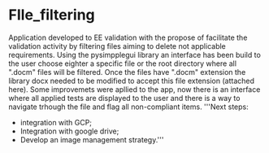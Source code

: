 # FIle_filtering
Application developed to EE validation with the propose of facilitate the validation activity by filtering files aiming to delete not applicable requirements.
Using the pysimpplegui library an interface has been build to the user choose eighter a specific file or the root directory where all ".docm" files will be filtered.
Once the files have ".docm" extension the library docx needed to be modified to accept this file extension (attached here).
Some improvemets were apllied to the app, now there is an interface where all applied tests are displayed to the user and there is a way to navigate trhough the file and flag all non-compliant items.
'''Next steps:
- integration with GCP;
- Integration with google drive;
- Develop an image management strategy.'''
